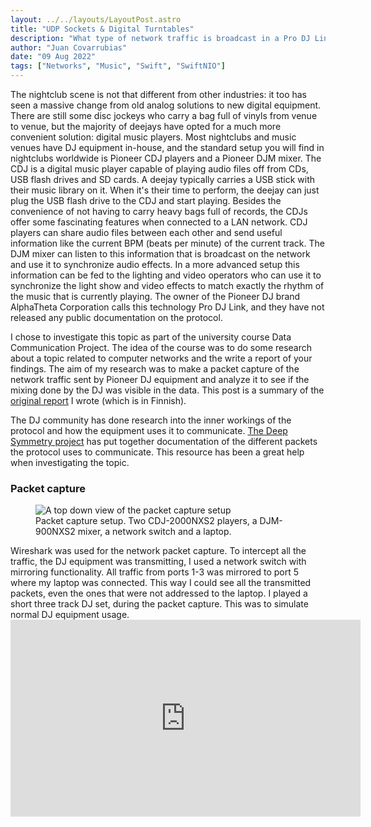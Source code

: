 ```yaml
---
layout: ../../layouts/LayoutPost.astro
title: "UDP Sockets & Digital Turntables"
description: "What type of network traffic is broadcast in a Pro DJ Link network? Investigating the packets sent by Pioneer DJ equipment and creating a Swift application to parse it."
author: "Juan Covarrubias"
date: "09 Aug 2022"
tags: ["Networks", "Music", "Swift", "SwiftNIO"]
---
```

The nightclub scene is not that different from other industries: it too has seen a massive change from old analog solutions to new digital equipment. There are still some disc jockeys who carry a bag full of vinyls from venue to venue, but the majority of deejays have opted for a much more convenient solution: digital music players. Most nightclubs and music venues have DJ equipment in-house, and the standard setup you will find in nightclubs worldwide is Pioneer CDJ players and a Pioneer DJM mixer. The CDJ is a digital music player capable of playing audio files off from CDs, USB flash drives and SD cards. A deejay typically carries a USB stick with their music library on it. When it's their time to perform, the deejay can just plug the USB flash drive to the CDJ and start playing. Besides the convenience of not having to carry heavy bags full of records, the CDJs offer some fascinating features when connected to a LAN network. CDJ players can share audio files between each other and send useful information like the current BPM (beats per minute) of the current track. The DJM mixer can listen to this information that is broadcast on the network and use it to synchronize audio effects. In a more advanced setup this information can be fed to the lighting and video operators who can use it to synchronize the light show and video effects to match exactly the rhythm of the music that is currently playing. The owner of the Pioneer DJ brand AlphaTheta Corporation calls this technology Pro DJ Link, and they have not released any public documentation on the protocol. 

I chose to investigate this topic as part of the university course Data Communication Project. The idea of the course was to do some research about a topic related to computer networks and the write a report of your findings. The aim of my research was to make a packet capture of the network traffic sent by Pioneer DJ equipment and analyze it to see if the mixing done by the DJ was visible in the data. This post is a summary of the [original report](https://drive.google.com/file/d/16tZl3c49iO1IoY9bwgNaKzjF9iTNqisA/view?usp=share_link) I wrote (which is in Finnish). 

The DJ community has done research into the inner workings of the protocol and how the equipment uses it to communicate. [The Deep Symmetry project](https://djl-analysis.deepsymmetry.org/djl-analysis/packets.html) has put together documentation of the different packets the protocol uses to communicate. This resource has been a great help when investigating the topic.

### Packet capture
<figure class="flex flex-col items-center justify-center w-full">
<img src="/cdj_setup.png" class="w-1/2" alt="A top down view of the packet capture setup">
<figcaption class="text-sm w-1/2 text-center bg-slate-50 p-2">Packet capture setup. Two CDJ-2000NXS2 players, a DJM-900NXS2 mixer, a network switch and a laptop.</figcaption>
</figure>
Wireshark was used for the network packet capture. To intercept all the traffic, the DJ equipment was transmitting, I used a network switch with mirroring functionality. All traffic from ports 1-3 was mirrored to port 5 where my laptop was connected. This way I could see all the transmitted packets, even the ones that were not addressed to the laptop. I played a short three track DJ set, during the packet capture. This was to simulate normal DJ equipment usage.

<div class="flex flex-row items-center justify-center w-full aspect-video">
<iframe class="object-cover h-full w-full" width="560" height="315" src="https://www.youtube.com/embed/MCkAdgy9cAU" title="YouTube video player" frameborder="0" allow="accelerometer; autoplay; clipboard-write; encrypted-media; gyroscope; picture-in-picture" allowfullscreen></iframe>
</div>